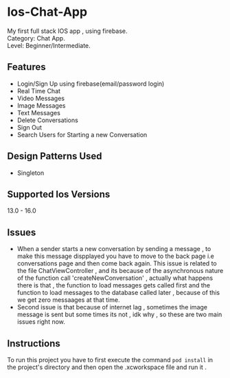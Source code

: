 # Ios-Chat-App
My first full stack IOS app , using firebase.  
Category: Chat App.  
Level: Beginner/Intermediate. 

## Features
+ Login/Sign Up using firebase(email/password login)
+ Real Time Chat
+ Video Messages
+ Image Messages
+ Text Messages
+ Delete Conversations
+ Sign Out
+ Search Users for Starting a new Conversation

## Design Patterns Used
+ Singleton

## Supported Ios Versions
 13.0 - 16.0

## Issues
+ When a sender starts a new conversation by sending a message , to make this message dispplayed you have to move to the back page i.e conversations page and then come back again. This issue is related to the file ChatViewController , and its because of the asynchronous nature of the function call 'createNewConversation' , actually what happens there is that , the function to load messages gets called first and the function to load messages to the database called later , because of this we get zero messaages at that time.
+ Second issue is that because of internet lag , sometimes the image message is sent but some times its not , idk why , so these are two main issues right now.
## Instructions
To run this project you have to first execute the command `pod install` in the project's directory and then open the .xcworkspace file and run it .
